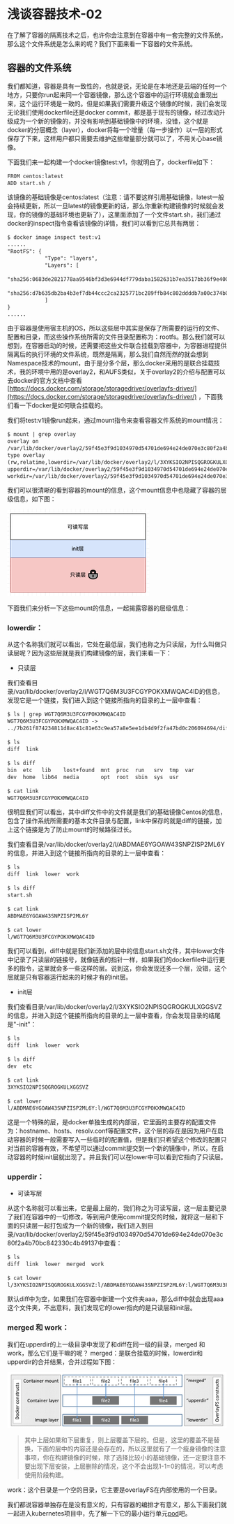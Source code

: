 # 浅谈容器技术-02
在了解了容器的隔离技术之后，也许你会注意到在容器中有一套完整的文件系统，那么这个文件系统是怎么来的呢？我们下面来看一下容器的文件系统。

## 容器的文件系统
我们都知道，容器是具有一致性的，也就是说，无论是在本地还是云端的任何一个地方，只要你run起来同一个容器镜像，那么这个容器中的运行环境就会重现出来，这个运行环境是一致的。但是如果我们需要升级这个镜像的时候，我们会发现无论我们使用dockerfile还是docker commit，都是基于现有的镜像，经过改动升级成为一个新的镜像的，并没有影响到基础镜像中的环境，没错，这个就是docker的分层概念（layer），docker将每一个增量（每一步操作）以一层的形式保存了下来，这样用户都只需要去维护这些增量部分就可以了，不用关心base镜像。

下面我们来一起构建一个docker镜像test:v1，你就明白了，dockerfile如下：

```
FROM centos:latest
ADD start.sh /
```
该镜像的基础镜像是centos:latest（注意：请不要这样引用基础镜像，latest一般会持续更新，所以一旦latest的镜像更新的话，那么你重新构建镜像的时候就会发现，你的镜像的基础环境也更新了），这里面添加了一个文件start.sh，我们通过docker的inspect指令查看该镜像的详情，我们可以看到它总共有两层：

```
$ docker image inspect test:v1
......
"RootFS": {
            "Type": "layers",
            "Layers": [
                "sha256:0683de2821778aa9546bf3d3e6944df779daba1582631b7ea3517bb36f9e4007",
                "sha256:d7b635db2ba4b3ef7db44ccc2ca2325771bc289ffb84c802ddddb7a00c374b00"
            ]        
}
......
```
由于容器是使用宿主机的OS，所以这些层中其实是保存了所需要的运行的文件、配置和目录，而这些操作系统所需的文件目录配置称为：rootfs。那么我们就可以想到，在容器启动的时候，还需要把这些文件联合挂载到容器中，为容器进程提供隔离后的执行环境的文件系统，既然是隔离，那么我们自然而然的就会想到Namespace技术的mount，由于是分多个层，那么docker采用的是联合挂载技术，我的环境中用的是overlay2，和AUFS类似，关于overlay2的介绍与配置可以去docker的官方文档中查看[https://docs.docker.com/storage/storagedriver/overlayfs-driver/](https://docs.docker.com/storage/storagedriver/overlayfs-driver/) ，下面我们看一下docker是如何联合挂载的。

我们将test:v1镜像run起来，通过mount指令来查看容器文件系统的mount情况：

```
$ mount | grep overlay
overlay on /var/lib/docker/overlay2/59f45e3f9d1034970d54701de694e24de070e3c80f2a4b70bc842330c4b49137/merged type overlay 
(rw,relatime,lowerdir=/var/lib/docker/overlay2/l/3XYKSIO2NPISQGROGKULXGGSVZ:/var/lib/docker/overlay2/l/ABDMAE6YGOAW43SNPZISP2ML6Y:/var/lib/docker/overlay2/l/WGT7Q6M3U3FCGYPOKXMWQAC4ID,
upperdir=/var/lib/docker/overlay2/59f45e3f9d1034970d54701de694e24de070e3c80f2a4b70bc842330c4b49137/diff,
workdir=/var/lib/docker/overlay2/59f45e3f9d1034970d54701de694e24de070e3c80f2a4b70bc842330c4b49137/work)
```
我们可以很清晰的看到容器的mount的信息，这个mount信息中也隐藏了容器的层级信息，如下图：

![](https://github.com/hanlaipeng/project-analysis/blob/master/img/docker-layers.png)

下面我们来分析一下这些mount的信息，一起揭露容器的层级信息：

### lowerdir：
从这个名称我们就可以看出，它处在最低层，我们也称之为只读层，为什么叫做只读层呢？因为这些层就是我们构建镜像的层，我们来看一下：

* 只读层

我们查看目录/var/lib/docker/overlay2/l/WGT7Q6M3U3FCGYPOKXMWQAC4ID的信息，发现它是一个链接，我们进入到这个链接所指向的目录的上一层中查看：

```
$ ls | grep WGT7Q6M3U3FCGYPOKXMWQAC4ID
WGT7Q6M3U3FCGYPOKXMWQAC4ID -> ../7b261f874234811d8ac41c81e63c9ea57a8e5ee1db4d9f2fa47bd0c206094694/diff

$ ls
diff  link

$ ls diff
bin  etc   lib    lost+found  mnt  proc  run   srv  tmp  var
dev  home  lib64  media       opt  root  sbin  sys  usr

$ cat link
WGT7Q6M3U3FCGYPOKXMWQAC4ID
```

很明显我们可以看出，其中diff文件中的文件就是我们的基础镜像Centos的信息，包含了操作系统所需要的基本文件目录与配置，link中保存的就是diff的链接，加上这个链接是为了防止mount的时候路径过长。

我们查看目录/var/lib/docker/overlay2/l/ABDMAE6YGOAW43SNPZISP2ML6Y的信息，并进入到这个链接所指向的目录的上一层中查看：

```
$ ls
diff  link  lower  work

$ ls diff
start.sh

$ cat link
ABDMAE6YGOAW43SNPZISP2ML6Y

$ cat lower
l/WGT7Q6M3U3FCGYPOKXMWQAC4ID
```

我们可以看到，diff中就是我们新添加的层中的信息start.sh文件，其中lower文件中记录了只读层的链接号，就像链表的指针一样，如果我们的dockerfile中运行更多的指令，这里就会多一些这样的层。说到这，你会发现还多一个层，没错，这个层就是只有容器运行起来的时候才有的init层。

* init层

我们查看目录/var/lib/docker/overlay2/l/3XYKSIO2NPISQGROGKULXGGSVZ的信息，并进入到这个链接所指向的目录的上一层中查看，你会发现目录的结尾是"-init"：

```
$ ls
diff  link  lower  work

$ ls diff
dev  etc

$ cat link
3XYKSIO2NPISQGROGKULXGGSVZ

$ cat lower
l/ABDMAE6YGOAW43SNPZISP2ML6Y:l/WGT7Q6M3U3FCGYPOKXMWQAC4ID
```
这是一个特殊的层，是docker单独生成的内部层，它里面的主要存的配置文件为：hostname、hosts、resolv.conf等配置文件，这个层的存在是因为用户在启动容器的时候一般需要写入一些临时的配置值，但是我们只希望这个修改的配置只对当前的容器有效，不希望可以通过commit提交到一个新的镜像中，所以，在启动容器的时候init层就出现了。并且我们可以在lower中可以看到它指向了只读层。

### upperdir：

* 可读写层

从这个名称就可以看出来，它是最上层的，我们称之为可读写层，这一层主要记录了我们在容器中的一切修改，等到用户使用commit提交的时候，就将这一层和下面的只读层一起打包成为一个新的镜像，我们进入到目录/var/lib/docker/overlay2/59f45e3f9d1034970d54701de694e24de070e3c80f2a4b70bc842330c4b49137中查看：

```
$ ls
diff  link  lower  merged  work

$ cat lower
l/3XYKSIO2NPISQGROGKULXGGSVZ:l/ABDMAE6YGOAW43SNPZISP2ML6Y:l/WGT7Q6M3U3FCGYPOKXMWQAC4ID
```
默认diff中为空，如果我们在容器中新建一个文件夹aaa，那么diff中就会出现aaa这个文件夹，不出意料，我们发现它的lower指向的是只读层和init层。

### merged 和 work：

我们在upperdir的上一级目录中发现了和diff在同一级的目录，merged 和 work，那么它们是干嘛的呢？
merged：是联合挂载的时候，lowerdir和upperdir的合并结果，合并过程如下图：

![](https://github.com/hanlaipeng/project-analysis/blob/master/img/docker-merge.png)

>其中上层如果和下层重复，则上层覆盖下层的。但是，这里的覆盖不是替换，下面的层中的内容还是会存在的，所以这里就有了一个瘦身镜像的注意事项，你在构建镜像的时候，除了选择比较小的基础镜像，还一定要注意不要出现下层安装，上层删除的情况，这个不会出现1-1=0的情况，可以考虑使用阶段构建。

work：这个目录是一个空的目录，它主要是overlayFS在内部使用的一个目录。

我们都说容器单独存在是没有意义的，只有容器的编排才有意义，那么下面我们就一起进入kubernetes项目中，先了解一下它的最小运行单元[pod](./kubernetes_pod.md)吧。
